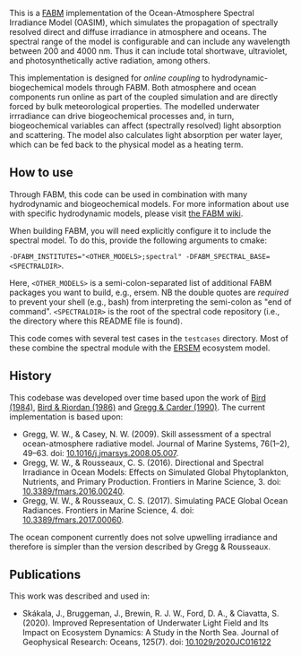 This is a [FABM](https://fabm.net) implementation of the Ocean-Atmosphere Spectral Irradiance Model (OASIM), which simulates the propagation of spectrally resolved direct and diffuse irradiance in atmosphere and oceans. The spectral range of the model is configurable and can include any wavelength between 200 and 4000 nm. Thus it can include total shortwave, ultraviolet, and photosynthetically active radiation, among others.

This implementation is designed for *online coupling* to hydrodynamic-biogechemical models through FABM. Both atmosphere and ocean components run online as part of the coupled simulation and are directly forced by bulk meteorological properties. The modelled underwater irrradiance can drive biogeochemical processes and, in turn, biogeochemical variables can affect (spectrally resolved) light absorption and scattering. The model also calculates light absorption per water layer, which can be fed back to the physical model as a heating term.

## How to use

Through FABM, this code can be used in combination with many hydrodynamic and biogeochemical models. For more information about use with specific hydrodynamic models, please visit [the FABM wiki](https://fabm.net/wiki).

When building FABM, you will need explicitly configure it to include the spectral model. To do this, provide the following arguments to cmake:

`-DFABM_INSTITUTES="<OTHER_MODELS>;spectral" -DFABM_SPECTRAL_BASE=<SPECTRALDIR>`.

Here, `<OTHER_MODELS>` is a semi-colon-separated list of additional FABM packages you want to build, e.g., ersem.
NB the double quotes are _required_ to prevent your shell (e.g., bash) from interpreting the semi-colon as "end of command".
`<SPECTRALDIR>` is the root of the spectral code repository (i.e., the directory where this README file is found).

This code comes with several test cases in the `testcases` directory. Most of these combine the spectral module with the [ERSEM](https://ersem.com) ecosystem model.

## History

This codebase was developed over time based upon the work of [Bird (1984)](https://doi.org/10.1016/0038-092X(84)90260-3), [Bird & Riordan (1986)](https://doi.org/10.1175/1520-0450(1986)025<0087:SSSMFD>2.0.CO;2) and [Gregg & Carder (1990)](https:/doi.org/10.4319/lo.1990.35.8.1657). The current implementation is based upon:

* Gregg, W. W., & Casey, N. W. (2009). Skill assessment of a spectral ocean-atmosphere radiative model. Journal of Marine Systems, 76(1–2), 49–63. doi: [10.1016/j.jmarsys.2008.05.007](https://doi.org/10.1016/j.jmarsys.2008.05.007).
* Gregg, W. W., & Rousseaux, C. S. (2016). Directional and Spectral Irradiance in Ocean Models: Effects on Simulated Global Phytoplankton, Nutrients, and Primary Production. Frontiers in Marine Science, 3. doi: [10.3389/fmars.2016.00240](https://doi.org/10.3389/fmars.2016.00240).
* Gregg, W. W., & Rousseaux, C. S. (2017). Simulating PACE Global Ocean Radiances. Frontiers in Marine Science, 4. doi: [10.3389/fmars.2017.00060](https://doi.org/10.3389/fmars.2017.00060).

The ocean component currently does not solve upwelling irradiance and therefore is simpler than the version described by Gregg & Rousseaux.

## Publications

This work was described and used in:

* Skákala, J., Bruggeman, J., Brewin, R. J. W., Ford, D. A., & Ciavatta, S. (2020). Improved Representation of Underwater Light Field and Its Impact on Ecosystem Dynamics: A Study in the North Sea. Journal of Geophysical Research: Oceans, 125(7). doi: [10.1029/2020JC016122](https://doi.org/10.1029/2020JC016122)